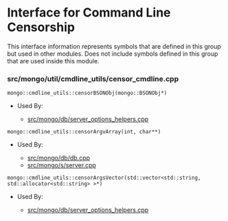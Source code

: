 
# Interface for Command Line Censorship
This interface information represents symbols that are defined in this group but used in other modules.  Does not include symbols defined in this group that are used inside this module.

### src/mongo/util/cmdline\_utils/censor\_cmdline.cpp

<div></div>

    mongo::cmdline_utils::censorBSONObj(mongo::BSONObj*)

- Used By:

    - [src/mongo/db/server\_options\_helpers.cpp](../../../../process\_management/mongod\_and\_mongos\_command\_line\_options)

<div></div>

    mongo::cmdline_utils::censorArgvArray(int, char**)

- Used By:

    - [src/mongo/db/db.cpp](../../../../process\_management/mongos\_and\_mongod\_mains)
    - [src/mongo/s/server.cpp](../../../../process\_management/mongos\_and\_mongod\_mains)

<div></div>

    mongo::cmdline_utils::censorArgsVector(std::vector<std::string, std::allocator<std::string> >*)

- Used By:

    - [src/mongo/db/server\_options\_helpers.cpp](../../../../process\_management/mongod\_and\_mongos\_command\_line\_options)
